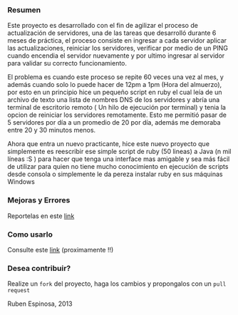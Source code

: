 ### Resumen
Este proyecto es desarrollado con el fin de agilizar el proceso de actualización de servidores, 
una de las tareas que desarrolló durante 6 meses de práctica, el proceso consiste en ingresar a
cada servidor aplicar las actualizaciones, reiniciar los servidores, verificar por medio de un PING 
cuando encendia el servidor nuevamente y por ultimo ingresar al servidor para validar su correcto 
funcionamiento.

El problema es cuando este proceso se repite 60 veces una vez al mes, y además cuando solo
lo puede hacer de 12pm a 1pm (Hora del almuerzo), por esto en un principio hice un pequeño script 
en ruby el cual leía de un archivo de texto una lista de nombres DNS de los servidores y abría una 
terminal de escritorio remoto ( Un hilo de ejecución por terminal) y tenia la opcion de reiniciar los 
servidores remotamente. Esto me permitió pasar de 5 servidores por día a un promedio de 20 por día, 
además me demoraba entre 20 y 30 minutos menos.

Ahora que entra un nuevo practicante, hice este nuevo proyecto que simplemente es reescribir ese 
simple script de ruby (50 lineas) a Java (n mil líneas :S ) para hacer que tenga una interface mas 
amigable y sea más fácil de utilizar para quien no tiene mucho conocimiento en ejecución de scripts
desde consola o simplemente le da pereza instalar ruby en sus máquinas Windows
### Mejoras y Errores
  Reportelas en este [link]( https://github.com/rderoldan1/updater/issues)

### Como usarlo
  Consulte este [link](https://github.com/rderoldan1/updater/wiki) (proximamente !!)
  
### Desea contribuir?

  Realize un `fork` del proyecto, haga los cambios y propongalos con un `pull request`
  
Ruben Espinosa, 2013  
